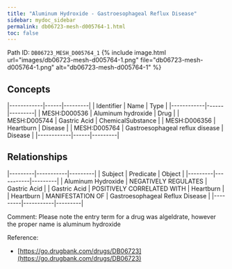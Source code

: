 ```yaml
---
title: "Aluminum Hydroxide - Gastroesophageal Reflux Disease"
sidebar: mydoc_sidebar
permalink: db06723-mesh-d005764-1.html
toc: false 
---
```



Path ID: `DB06723_MESH_D005764_1`
{% include image.html url="images/db06723-mesh-d005764-1.png" file="db06723-mesh-d005764-1.png" alt="db06723-mesh-d005764-1" %}

## Concepts

|------------|------|---------|
| Identifier | Name | Type    |
|------------|------|---------|
| MESH:D000536 | Aluminum hydroxide | Drug |
| MESH:D005744 | Gastric Acid | ChemicalSubstance |
| MESH:D006356 | Heartburn | Disease |
| MESH:D005764 | Gastroesophageal reflux disease | Disease |
|------------|------|---------|

## Relationships

|---------|-----------|---------|
| Subject | Predicate | Object  |
|---------|-----------|---------|
| Aluminum Hydroxide | NEGATIVELY REGULATES | Gastric Acid |
| Gastric Acid | POSITIVELY CORRELATED WITH | Heartburn |
| Heartburn | MANIFESTATION OF | Gastroesophageal Reflux Disease |
|---------|-----------|---------|

Comment: Please note the entry term for a drug was algeldrate, however the proper name is aluminum hydroxide

Reference: 
  - [https://go.drugbank.com/drugs/DB06723](https://go.drugbank.com/drugs/DB06723)
